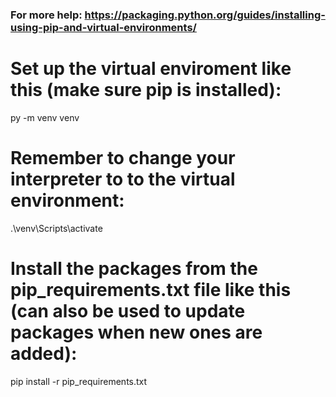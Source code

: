 ### For more help: https://packaging.python.org/guides/installing-using-pip-and-virtual-environments/

# Set up the virtual enviroment like this (make sure pip is installed):

py -m venv venv

# Remember to change your interpreter to to the virtual environment:

.\venv\Scripts\activate

# Install the packages from the pip_requirements.txt file like this (can also be used to update packages when new ones are added):

pip install -r pip_requirements.txt
